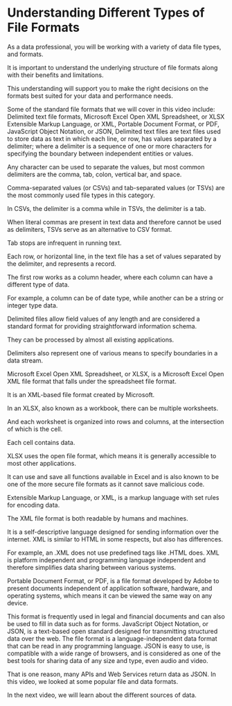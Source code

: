 # Understanding Different Types of File Formats

As a data professional, you will be working with a variety of data file types, and formats.

It is important to understand the underlying structure of file formats along with their benefits and limitations.

This understanding will support you to make the right decisions on the formats best suited for your data and performance needs.

Some of the standard file formats that we will cover in this video include: Delimited text file formats, Microsoft Excel Open XML Spreadsheet, or XLSX Extensible Markup Language, or XML, Portable Document Format, or PDF, JavaScript Object Notation, or JSON, Delimited text files are text files used to store data as text in which each line, or row, has values separated by a delimiter; where a delimiter is a sequence of one or more characters for specifying the boundary between independent entities or values.

Any character can be used to separate the values, but most common delimiters are the comma, tab, colon, vertical bar, and space.

Comma-separated values (or CSVs) and tab-separated values (or TSVs) are the most commonly used file types in this category.

In CSVs, the delimiter is a comma while in TSVs, the delimiter is a tab.

When literal commas are present in text data and therefore cannot be used as delimiters, TSVs serve as an alternative to CSV format.

Tab stops are infrequent in running text.

Each row, or horizontal line, in the text file has a set of values separated by the delimiter, and represents a record.

The first row works as a column header, where each column can have a different type of data.

For example, a column can be of date type, while another can be a string or integer type data.

Delimited files allow field values of any length and are considered a standard format for providing straightforward information schema. 

They can be processed by almost all existing applications.

Delimiters also represent one of various means to specify boundaries in a data stream.

Microsoft Excel Open XML Spreadsheet, or XLSX, is a Microsoft Excel Open XML file format that falls under the spreadsheet file format.

It is an XML-based file format created by Microsoft.

In an XLSX, also known as a workbook, there can be multiple worksheets.

And each worksheet is organized into rows and columns, at the intersection of which is the cell.

Each cell contains data. 

XLSX uses the open file format, which means it is generally accessible to most other applications.

It can use and save all functions available in Excel and is also known to be one of the more secure file formats as it cannot save malicious code.

Extensible Markup Language, or XML, is a markup language with set rules for encoding data.

The XML file format is both readable by humans and machines.

It is a self-descriptive language designed for sending information over the internet. XML is similar to HTML in some respects, but also has differences.

For example, an .XML does not use predefined tags like .HTML does. XML is platform independent and programming language independent and therefore simplifies data sharing between various systems.

Portable Document Format, or PDF, is a file format developed by Adobe to present documents independent of application software, hardware, and operating systems, which means it can be viewed the same way on any device.

This format is frequently used in legal and financial documents and can also be used to fill in data such as for forms. JavaScript Object Notation, or JSON, is a text-based open standard designed for transmitting structured data over the web. The file format is a language-independent data format that can be read in any programming language. JSON is easy to use, is compatible with a wide range of browsers, and is considered as one of the best tools for sharing data of any size and type, even audio and video.

That is one reason, many APIs and Web Services return data as JSON. In this video, we looked at some popular file and data formats.

In the next video, we will learn about the different sources of data.